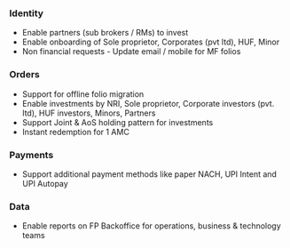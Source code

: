 ### Identity

- Enable partners (sub brokers / RMs) to invest
- Enable onboarding of Sole proprietor, Corporates (pvt ltd), HUF, Minor
- Non financial requests - Update email / mobile for MF folios

### Orders

- Support for offline folio migration
- Enable investments by NRI, Sole proprietor, Corporate investors (pvt. ltd), HUF investors, Minors, Partners
- Support Joint & AoS holding pattern for investments
- Instant redemption for 1 AMC


### Payments

- Support additional payment methods like paper NACH, UPI Intent and UPI Autopay

### Data

- Enable reports on FP Backoffice for operations, business & technology teams


<!--
|Use Case / workflow|Quarter|Month|
|-------------------|-------|-----|
|Acceptance of Aadhaar as the proof of address for MF KYC|Q1, FY 23-24| June|
|Webhooks for orders|Q1, FY 23-24| June|
|Enable NRI investor type to initiate MF transactions|Q2, FY 23-24| July|
|2FA authentication for investor (Consent collection)|Q2, FY 23-24| July|
|Support for offline folio migration|Q2, FY 23-24| July|
|Support for different holding patterns for Resident Indians|Q2, FY 23-24| July|
|Enable instant redemption transaction type across 2 AMCs|Q2, FY 23-24| July|
|Enable investors to update email & mobile in their MF folios via non commercial transactions / non financial transactions|Q2, FY 23-24| Aug|
|Enable Sole Proprietor investor type to initiate MF transactions|Q2, FY 23-24| Aug|
|Enable Minor (RI & NRI) investor type to initiate MF transactions|Q2, FY 23-24| Aug|
|Enable HUF investor type to initiate MF transactions|Q2, FY 23-24| Aug|
|Enable Corporate investor (Pvt Ltd) type to initiate MF transactions|Q2, FY 23-24| Sept|
|Enable Corporate investor (LLP) type to initiate MF transactions|Q2, FY 23-24| Sept|
|Support paper NACH via Razorpay|Q2, FY 23-24| Sept|
|Support PPI wallet via Razorpay|Q2, FY 23-24| Sept|
|Support UPI Autopay via Razorpay|Q2, FY 23-24| Sept|
|Capture risk profile of the investor with the flexibility to customize questions and answers|Q3, FY 23-24| Oct|
|Enabling mapping of individual investor accounts to family level|Q3, FY 23-24| Oct|
|Enable partners to onboard investors, initate transactions on their behalf, view reports|Q3, FY 23-24| Oct|
|Enable hierarchy based reporting for RMs|Q3, FY 23-24| Oct|
|Enable reports on FP Backoffice for operations, business & technology teams|Q3, FY 23-24| Oct|
|Brokerage calculation / reconcilliation|Q4, FY 23-24| NA|
-->
